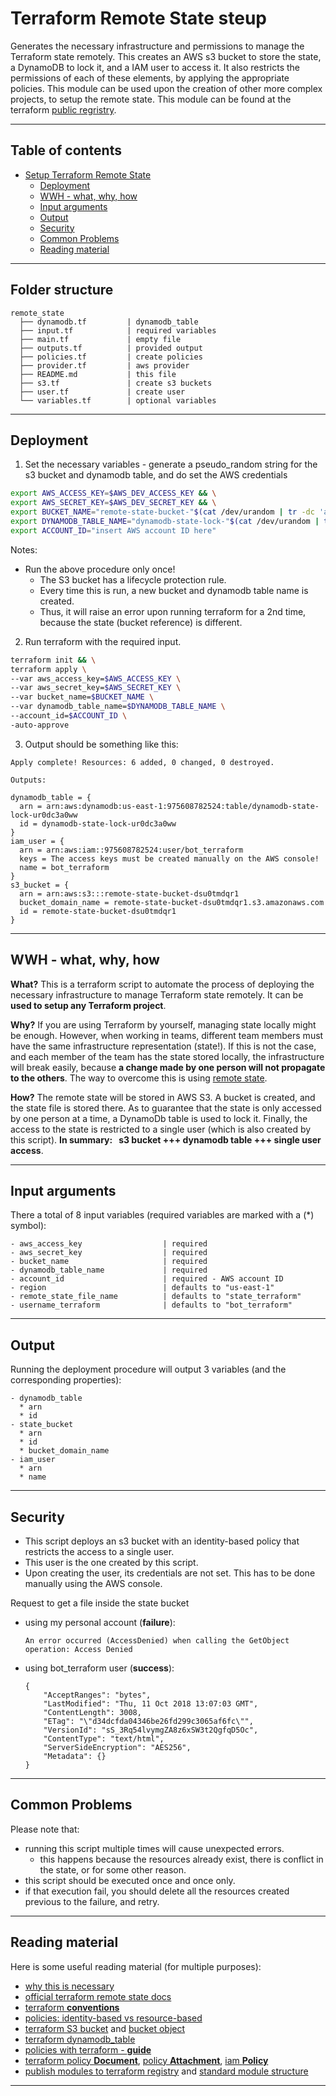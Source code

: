 # Terraform Remote State steup

Generates the necessary infrastructure and permissions to manage the Terraform state remotely. This creates an AWS s3 bucket to store the state, a DynamoDB to lock it, and a IAM user to access it. It also restricts the permissions of each of these elements, by applying the appropriate policies. This module can be used upon the creation of other more complex projects, to setup the remote state. This module can be found at the terraform [public regristry](https://registry.terraform.io/modules/rafaelmarques7/remote-state/aws/1.0.0).
<hr />


## Table of contents
- [Setup Terraform Remote State](#setup-terraform-remote-state)
    - [Deployment](#deployment)
    - [WWH - what, why, how](#wwh---what-why-how)
    - [Input arguments](#input-arguments)
    - [Output](#output)
    - [Security](#security)
    - [Common Problems](#common-problems)
    - [Reading material](#reading-material)
<hr />


## Folder structure
```
remote_state
  ├── dynamodb.tf         | dynamodb_table
  ├── input.tf            | required variables
  ├── main.tf             | empty file
  ├── outputs.tf          | provided output
  ├── policies.tf         | create policies
  ├── provider.tf         | aws provider
  ├── README.md           | this file
  ├── s3.tf               | create s3 buckets
  ├── user.tf             | create user
  └── variables.tf        | optional variables
```
<hr />


## Deployment
1. Set the necessary variables - generate a pseudo_random string for the s3 bucket and dynamodb table, and do set the AWS credentials

```bash 
export AWS_ACCESS_KEY=$AWS_DEV_ACCESS_KEY && \
export AWS_SECRET_KEY=$AWS_DEV_SECRET_KEY && \
export BUCKET_NAME="remote-state-bucket-"$(cat /dev/urandom | tr -dc 'a-z0-9' | fold -w 10 | head -n 1) && \
export DYNAMODB_TABLE_NAME="dynamodb-state-lock-"$(cat /dev/urandom | tr -dc 'a-z0-9' | fold -w 10 | head -n 1)
export ACCOUNT_ID="insert AWS account ID here"
```
Notes: 
* Run the above procedure only once! 
  * The S3 bucket has a lifecycle protection rule. 
  * Every time this is run, a new bucket and dynamodb table name is created. 
  * Thus, it will raise an error upon running terraform for a 2nd time, because the state (bucket reference) is different.

2. Run terraform with the required input.
```bash
terraform init && \
terraform apply \
--var aws_access_key=$AWS_ACCESS_KEY \
--var aws_secret_key=$AWS_SECRET_KEY \
--var bucket_name=$BUCKET_NAME \
--var dynamodb_table_name=$DYNAMODB_TABLE_NAME \
--account_id=$ACCOUNT_ID \
-auto-approve
```

3. Output should be something like this:
```
Apply complete! Resources: 6 added, 0 changed, 0 destroyed.

Outputs:

dynamodb_table = {
  arn = arn:aws:dynamodb:us-east-1:975608782524:table/dynamodb-state-lock-ur0dc3a0ww
  id = dynamodb-state-lock-ur0dc3a0ww
}
iam_user = {
  arn = arn:aws:iam::975608782524:user/bot_terraform
  keys = The access keys must be created manually on the AWS console!
  name = bot_terraform
}
s3_bucket = {
  arn = arn:aws:s3:::remote-state-bucket-dsu0tmdqr1
  bucket_domain_name = remote-state-bucket-dsu0tmdqr1.s3.amazonaws.com
  id = remote-state-bucket-dsu0tmdqr1
}
```
<hr />


## WWH - what, why, how
**What?** This is a terraform script to automate the process of deploying the necessary infrastructure to manage Terraform state remotely. It can be **used to setup any Terraform project**.

**Why?** If you are using Terraform by yourself, managing state locally might be enough. However, when working in teams, different team members must have the same infrastructure representation (state!). If this is not the case, and each member of the team has the state stored locally, the infrastructure will break easily, because **a change made by one person will not propagate to the others**. The way to overcome this is using [remote state](https://www.terraform.io/docs/providers/terraform/d/remote_state.html).  

**How?** The remote state will be stored in AWS S3. A bucket is created, and the state file is stored there. As to guarantee that the state is only accessed by one person at a time, a DynamoDb table is used to lock it. Finally, the access to the state is restricted to a single user (which is also created by this script).
**In summary: &nbsp;  s3 bucket +++ dynamodb table +++ single user access**.
<hr />


## Input arguments
There a total of 8 input variables (required variables are marked with a (*) symbol):
```
- aws_access_key                  | required    
- aws_secret_key                  | required
- bucket_name                     | required
- dynamodb_table_name             | required
- account_id                      | required - AWS account ID
- region                          | defaults to "us-east-1"
- remote_state_file_name          | defaults to "state_terraform"
- username_terraform              | defaults to "bot_terraform"
```
<hr />


## Output 
Running the deployment procedure will output 3 variables (and the corresponding properties):
```
- dynamodb_table
  * arn
  * id
- state_bucket
  * arn
  * id 
  * bucket_domain_name
- iam_user
  * arn
  * name
```
<hr />


## Security
* This script deploys an s3 bucket with an identity-based policy that restricts the access to a single user.
* This user is the one created by this script.
* Upon creating the user, its credentials are not set. This has to be done manually using the AWS console.

Request to get a file inside the state bucket
  * using my personal account (**failure**):
    ```
    An error occurred (AccessDenied) when calling the GetObject operation: Access Denied
    ```
  * using bot_terraform user (**success**):
    ```
    {
        "AcceptRanges": "bytes",
        "LastModified": "Thu, 11 Oct 2018 13:07:03 GMT",
        "ContentLength": 3008,
        "ETag": "\"d34dcfda04346be26fd299c3065af6fc\"",                           
        "VersionId": "sS_3Rq54lvymgZA8z6xSW3t2QgfqD5Oc",
        "ContentType": "text/html",
        "ServerSideEncryption": "AES256",
        "Metadata": {}
    }
    ```
<hr />


## Common Problems
Please note that:
  * running this script multiple times will cause unexpected errors.
    * this happens because the resources already exist, there is conflict in the state, or for some other reason.
  * this script should be executed once and once only.
  * if that execution fail, you should delete all the resources created previous to the failure, and retry.
<hr />


## Reading material
Here is some useful reading material (for multiple purposes):

* [why this is necessary](https://stackoverflow.com/questions/47913041/initial-setup-of-terraform-backend-using-terraform)
* [official terraform remote state docs](https://www.terraform.io/docs/state/remote.html)
* [terraform **conventions**](https://github.com/jonbrouse/terraform-style-guide/blob/master/README.md)
* [policies: identity-based vs resource-based](https://docs.aws.amazon.com/IAM/latest/UserGuide/access_policies_identity-vs-resource.html)
* [terraform S3 bucket](https://www.terraform.io/docs/providers/aws/r/s3_bucket.html) and [bucket object](https://www.terraform.io/docs/providers/aws/r/s3_bucket_object.html)
* [terraform dynamodb_table](https://www.terraform.io/docs/providers/aws/r/dynamodb_table.html)
* [policies with terraform - **guide**](https://www.terraform.io/docs/providers/aws/guides/iam-policy-documents.html)
* [terraform policy **Document**](https://www.terraform.io/docs/providers/aws/d/iam_policy_document.html), [policy **Attachment**](https://www.terraform.io/docs/providers/aws/r/iam_policy_attachment.html), [iam **Policy**](https://www.terraform.io/docs/providers/aws/r/iam_policy.html)
* [publish modules to terraform registry](https://www.terraform.io/docs/registry/modules/publish.html) and [standard module structure](https://www.terraform.io/docs/modules/create.html#standard-module-structure)
<hr />